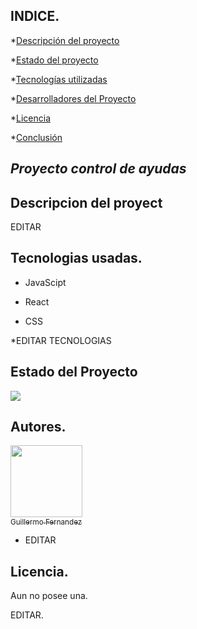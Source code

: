 ## INDICE.

*[Descripción del proyecto](#descripcion)

*[Estado del proyecto](#estadoProyecto)

*[Tecnologías utilizadas](#tecnologias)

*[Desarrolladores del Proyecto](#desarrolladores)

*[Licencia](#licencia)

*[Conclusión](#conclusion)

## <em>  Proyecto control de ayudas </em>

<div id='descripcion' />

## Descripcion del proyect

EDITAR

<div id='tecnologias' />

##  Tecnologias usadas.

* JavaScipt

* React

* CSS

*EDITAR TECNOLOGIAS

<div id='estadoProyecto' />

## Estado del Proyecto

 <p align="left">
   <img src="https://img.shields.io/badge/STATUS-EN%20DESAROLLO-green">
   </p>

<div id='desarrolladores' />

## Autores.

[<img src="./src/assets/images/readme/WIN_20231121_14_36_28_Pro.png" width=115><br><sub>Guillermo Fernandez</sub>](https://github.com/GEdgardoFernandez)


* EDITAR

<div id='licencia' />

## Licencia.

Aun no posee una.
 

 EDITAR.